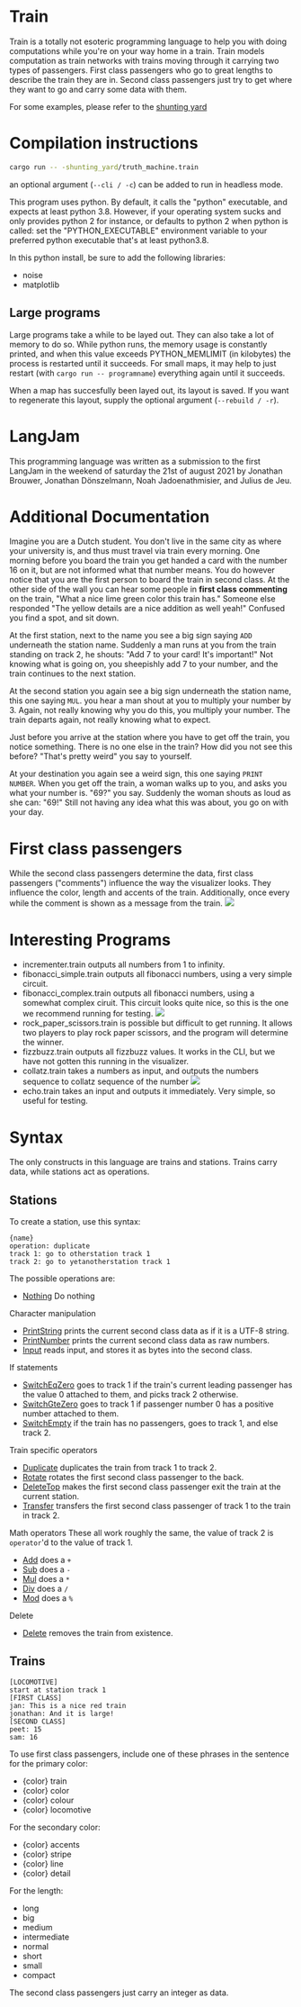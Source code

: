 # Train

Train is a totally not esoteric programming language to help you with 
doing computations while you're on your way home in a train. 
Train models computation as train networks with trains moving through it
carrying two types of passengers. First class passengers who go to great 
lengths to describe the train they are in. Second class passengers
just try to get where they want to go and carry some data with them.

For some examples, please refer to the [shunting yard](shunting_yard)

# Compilation instructions
```bash
cargo run -- -shunting_yard/truth_machine.train
```
an optional argument (`--cli / -c`) can be added to run in headless mode.

This program uses python. By default, it calls the "python" executable, and expects at least
python 3.8. However, if your operating system sucks and only provides python 2 for instance,
or defaults to python 2 when python is called: set the "PYTHON_EXECUTABLE" environment
variable to your preferred python executable that's at least python3.8.

In this python install, be sure to add the following libraries:

* noise
* matplotlib
 
## Large programs
Large programs take a while to be layed out. They can also take a lot of memory to do so. 
While python runs, the memory usage is constantly printed, and when this value exceeds
PYTHON_MEMLIMIT (in kilobytes) the process is restarted until it succeeds. For small maps,
it may help to just restart (with `cargo run -- programname`) everything again until it 
succeeds. 

When a map has succesfully been layed out, its layout is saved. 
If you want to regenerate this layout, supply the optional argument (`--rebuild / -r`). 

# LangJam

This programming language was written as a submission to the first LangJam
in the weekend of saturday the 21st of august 2021 by Jonathan Brouwer, Jonathan Dönszelmann,
Noah Jadoenathmisier, and Julius de Jeu.

# Additional Documentation
Imagine you are a Dutch student. You don't live in the same city as where your university is, and thus
must travel via train every morning. One morning before you board the train you get handed a card with
the number 16 on it, but are not informed what that number means. You do however notice that you are the
first person to board the train in second class. At the other side of the wall you can hear some people
in **first class** **commenting** on the train, "What a nice lime green color this train has." Someone else
responded "The yellow details are a nice addition as well yeah!" Confused you find a spot, and sit down.

At the first station, next to the name you see a big sign saying `ADD` underneath the station name. 
Suddenly a man runs at you from the train standing on track 2, he shouts: "Add 7 to your card!
It's important!" Not knowing what is going on, you sheepishly add 7 to your number, and the train
continues to the next station. 

At the second station you again see a big sign underneath the station name, this one saying `MUL`. 
you hear a man shout at you to multiply your number by 3. Again, not really knowing why you do this, 
you multiply your number. The train departs again, not really knowing what to expect. 

Just before you arrive at the station where you have to get off the train, you notice something.
There is no one else in the train? How did you not see this before? "That's pretty weird" you say to 
yourself. 

At your destination you again see a weird sign, this one saying `PRINT NUMBER`. When you get off
the train, a woman walks up to you, and asks you what your number is. "69?" you say. Suddenly the woman
shouts as loud as she can: "69!" Still not having any idea what this was about, you go on with your day. 

# First class passengers
While the second class passengers determine the data, first class passengers ("comments") influence the way the visualizer looks. They influence the color, length and accents of the train. 
Additionally, once every while the comment is shown as a message from the train.
![](screenshots/comment.png)

# Interesting Programs
* incrementer.train outputs all numbers from 1 to infinity.
* fibonacci_simple.train outputs all fibonacci numbers, using a very simple circuit.
* fibonacci_complex.train outputs all fibonacci numbers, using a somewhat complex ciruit. This circuit looks quite nice, so this is the one we recommend running for testing.
  ![](screenshots/map1.png)
* rock_paper_scissors.train is possible but difficult to get running. It allows two players to play rock paper scissors, and the program will determine the winner.
* fizzbuzz.train outputs all fizzbuzz values. It works in the CLI, but we have not gotten this running in the visualizer.
* collatz.train takes a numbers as input, and outputs the numbers sequence to collatz sequence of the number
  ![](screenshots/collatz.png)
* echo.train takes an input and outputs it immediately. Very simple, so useful for testing.

# Syntax
The only constructs in this language are trains and stations. Trains carry data, while stations act as operations.

## Stations
To create a station, use this syntax:
```
{name}
operation: duplicate
track 1: go to otherstation track 1
track 2: go to yetanotherstation track 1
```
The possible operations are:
* [Nothing](Operation::Nothing) Do nothing

Character manipulation
* [PrintString](Operation::PrintString) prints the current second class data as if it is a UTF-8 string.
* [PrintNumber](Operation::PrintNumber) prints the current second class data as raw numbers.
* [Input](Operation::Input) reads input, and stores it as bytes into the second class.

If statements
* [SwitchEqZero](Operation::SwitchEqZero) goes to track 1 if the train's current leading passenger has the value 0 attached to them, and picks track 2 otherwise.
* [SwitchGteZero](Operation::SwitchGteZero) goes to track 1 if passenger number 0 has a positive number attached to them.
* [SwitchEmpty](Operation::SwitchEmpty) if the train has no passengers, goes to track 1, and else track 2.


Train specific operators

* [Duplicate](Operation::Duplicate) duplicates the train from track 1 to track 2.
* [Rotate](Operation::Rotate) rotates the first second class passenger to the back.
* [DeleteTop](Operation::DeleteTop) makes the first second class passenger exit the train at the current station.
* [Transfer](Operation::Transfer) transfers the first second class passenger of track 1 to the train in track 2.

Math operators
These all work roughly the same, the value of track 2 is `operator`'d to the value of track 1.
* [Add](Operation::Add) does a `+`
* [Sub](Operation::Sub) does a `-`
* [Mul](Operation::Mul) does a `*`
* [Div](Operation::Div) does a `/`
* [Mod](Operation::Mod) does a `%`

Delete
* [Delete](Operation::Delete) removes the train from existence.

## Trains
```
[LOCOMOTIVE]
start at station track 1
[FIRST CLASS]
jan: This is a nice red train
jonathan: And it is large!
[SECOND CLASS]
peet: 15
sam: 16
```
To use first class passengers, include one of these phrases in the sentence for the primary color:
* {color} train
* {color} color
* {color} colour
* {color} locomotive

For the secondary color:
* {color} accents
* {color} stripe
* {color} line
* {color} detail

For the length:
* long
* big
* medium
* intermediate
* normal
* short
* small
* compact

The second class passengers just carry an integer as data.